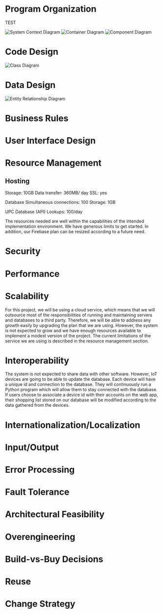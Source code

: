 # Program Organization
TEST

![System Context Diagram](https://github.com/chasewalker26/COP4331_Project/blob/main/artifacts/images/Level%201_%20System%20Context%20Diagram.png)
![Container Diagram](https://github.com/chasewalker26/COP4331_Project/blob/main/artifacts/images/Level%202_%20Container%20Diagram.png)
![Component Diagram](https://github.com/chasewalker26/COP4331_Project/blob/main/artifacts/images/Level%203%20Component%20Diagram.png)
# Code Design
![Class Diagram](https://github.com/chasewalker26/COP4331_Project/blob/main/artifacts/images/Event%20Storming%20and%20Class%20Diagrams-Class%20Diagrams.png)
# Data Design

![Entity Relationship Diagram](https://github.com/chasewalker26/COP4331_Project/blob/main/artifacts/images/ERD.jpg?raw=true)

# Business Rules

# User Interface Design

# Resource Management

## Hosting
Storage:                  10GB
Data transfer:            360MB/ day
SSL:                      yes

Database
Simultaneous connections:	100
Storage:					        1GB

UPC Database (API)
Lookups:					        100/day

The resources needed are well within the capabilities of the intended implementation environment. We have generous limits to get started. In addition, our Firebase plan can be resized according to a future need.

# Security

# Performance

# Scalability

For this project, we will be using a cloud service, which means that we will outsource most of the responsibilities of running and maintaining servers and databases to a third party. Therefore, we will be able to address any growth easily by upgrading the plan that we are using. However, the system is not expected to grow and we have enough resources available to implement a modest version of the project. The current limitations of the service we are using is described in the resource management section.

# Interoperability

The system is not expected to share data with other software. However, IoT devices are going to be able to update the database. Each device will have a unique id and connection to the database. They will continuously run a Python program which will allow them to stay connected with the database. If users choose to associate a device id with their accounts on the web app, their shopping list stored on our database will be modified according to the data gathered from the devices.

# Internationalization/Localization

# Input/Output

# Error Processing

# Fault Tolerance

# Architectural Feasibility

# Overengineering

# Build-vs-Buy Decisions

# Reuse

# Change Strategy
